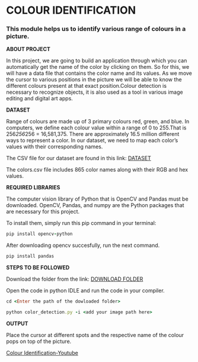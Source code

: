 <h1>COLOUR IDENTIFICATION</h1>
<h3>
This module helps us to identify various range of colours in a picture.
</h3>
</h2><b> ABOUT PROJECT</b> </h2>

In this project, we are going to build an application through which you can automatically get the name of the color by clicking on them. So for this, we will have a data file that contains the color name and its values. As we move the cursor to various positions in the picture we will be able to know the different colours present at that exact position.Colour detection is necessary to recognize objects, it is also used as a tool in various image editing and digital art apps.

</h2><b> DATASET </b> </h2>

Range of colours are made up of 3 primary colours red, green, and blue. In computers, we define each colour value within a range of 0 to 255.That is 256*256*256 = 16,581,375. There are approximately 16.5 million different ways to represent a color. In our dataset, we need to map each color’s values with their corresponding names.

The CSV file for our dataset are found in this link:
<a href="https://github.com/YazhekaKrish/Colour-Identification/blob/main/python-project-color-detection/colors.csv">DATASET</a>

The colors.csv file includes 865 color names along with their RGB and hex values.

</h2><b> REQUIRED LIBRARIES </b> </h2>

The computer vision library of Python that is OpenCV and Pandas must be downloaded.
OpenCV, Pandas, and numpy are the Python packages that are necessary for this project. 

To install them, simply run this pip command in your terminal:
```ruby
pip install opencv-python 
```
After downloading opencv succesfully, run the next command.
```ruby
pip install pandas
```
</h2><b> STEPS TO BE FOLLOWED </b> </h2>

Download the folder from the link:
<a href="https://github.com/YazhekaKrish/Colour-Identification/blob/main/python-project-color-detection">DOWNLOAD FOLDER</a>

Open the code in python IDLE and run the code in your compiler.
```ruby
cd <Enter the path of the dowloaded folder>
```
```ruby
python color_detection.py -i <add your image path here>
```
</h2><b> OUTPUT </b> </h2>

Place the cursor at different spots and the respective name of the colour pops on top of the picture.

<a href="https://www.youtube.com/watch?v=nzjQdsfmoGc">Colour Identification-Youtube</a>

